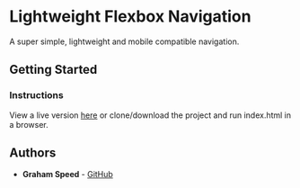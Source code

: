 # Lightweight Flexbox Navigation

A super simple, lightweight and mobile compatible navigation.

## Getting Started

### Instructions

View a live version [here](http://portfolio.grahamspeed.com/flexbox-nav/) or clone/download the project and run index.html in a browser.

## Authors

* **Graham Speed** - [GitHub](https://github.com/remalem)
